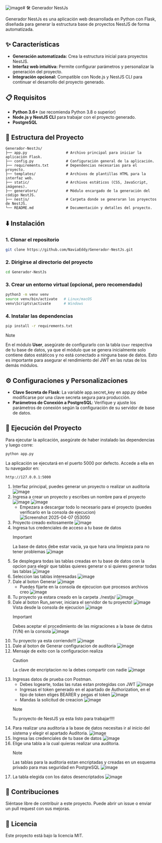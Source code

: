 ![image](https://github.com/user-attachments/assets/faa406c6-6a64-4d1b-ae3f-4ea6f27f155f)# 🛠️ Generador NestJs

Generador NestJs es una aplicación web desarrollada en Python con Flask, diseñada para generar la estructura base de proyectos NestJS de forma automatizada.

## ✨ Características

- **Generación automatizada:** Crea la estructura inicial para proyectos NestJS.
- **Interfaz web intuitiva:** Permite configurar parámetros y personalizar la generación del proyecto.
- **Integración opcional:** Compatible con Node.js y NestJS CLI para continuar el desarrollo del proyecto generado.

## 📋 Requisitos

- **Python 3.6+** (se recomienda Python 3.8 o superior)
- **Node.js y NestJS CLI** para trabajar con el proyecto generado.
- **PostgreSQL**

## 📁 Estructura del Proyecto
```plaintext
Generador-NestJs/
├── app.py                  # Archivo principal para iniciar la aplicación Flask.
├── config.py               # Configuración general de la aplicación.
├── requirements.txt        # Dependencias necesarias para el proyecto.
├── templates/              # Archivos de plantillas HTML para la interfaz web.
├── static/                 # Archivos estáticos (CSS, JavaScript, imágenes).
├── generators/             # Módulo encargado de la generación del código NestJS.
├── nestjs/                 # Carpeta donde se generaran los proyectos de NestJS.
└── README.md               # Documentación y detalles del proyecto.
```

## ⬇️ Instalación

### 1. Clonar el repositorio
```bash
git clone https://github.com/NaviaEddy/Generador-NestJs.git
```
### 2. Dirigirse al directorio del proyecto
```bash
cd Generador-NestJs
```
### 3. Crear un entorno virtual (opcional, pero recomendado)
```bash
python3 -m venv venv
source venv/bin/activate   # Linux/macOS
venv\Scripts\activate      # Windows
```
### 4. Instalar las dependencias
```bash
pip install -r requirements.txt
```
> [!NOTE]
> En el módulo **User**, asegúrate de configurarlo con la tabla `User` respectiva de tu base de datos, ya que el módulo que se genera inicialmente solo contiene datos estáticos y no está conectado a ninguna
> base de datos. Esto es importante para asegurar el rendimiento del JWT en las rutas de los demás módulos.

## ⚙️ Configuraciones y Personalizaciones
  - **Clave Secreta de Flask**: La variable app.secret_key en app.py debe modificarse por una clave secreta segura para producción.
  - **Parámetros de Conexión a PostgreSQL**: Verifique y ajuste los parámetros de conexión según la configuración de su servidor de base de datos.

## 🚀 Ejecución del Proyecto

Para ejecutar la aplicación, asegúrate de haber instalado las dependencias y luego corre:
```bash
python app.py
```
La aplicación se ejecutará en el puerto 5000 por defecto. Accede a ella en tu navegador en:
```bash
http://127.0.0.1:5000
```
1. Interfaz principal, puedes generar un proyecto o realizar un auditoria
   ![image](https://github.com/user-attachments/assets/c9c63719-127c-4695-85d9-06e763c98e91)
2. Ingresa a crear un proyecto y escribes un nombre para el proyecto
   ![image](https://github.com/user-attachments/assets/d717a99f-4f70-4112-8b50-e7d35167921b)
   ![image](https://github.com/user-attachments/assets/08d830e3-d9d4-4916-a33a-6331593ad7e0)
   - Empezara a descargar todo lo necesario para el proyecto (puedes verificarlo en la consola de ejecucion)
     ![Screenshot 2025-04-07 053050](https://github.com/user-attachments/assets/89932f71-ccc0-40ff-96f0-4ab22bb9af6f)
3. Proyecto creado exitosamente
   ![image](https://github.com/user-attachments/assets/bf4b1228-c0af-4454-a942-1b0c09517bb5)
5. Ingresa tus credenciales de acceso a tu base de datos
   > [!IMPORTANT]
   > La base de datos debe estar vacia, ya que hara una limpieza para no tener problemas
   ![image](https://github.com/user-attachments/assets/1aa1fed2-2203-48b2-af1f-0de435e368e0)
6. Se desplegara todas las tablas creadas en tu base de datos con la opcion para elegir que tablas quieres generar o si quieres generar todas las tablas
   ![image](https://github.com/user-attachments/assets/0b4819c3-5a52-43cb-9fed-620e05a0735a)
7. Seleccion las tablas interesadas
   ![image](https://github.com/user-attachments/assets/a945c15c-66d7-4370-9075-6b262730b740)
8. Dale al boton Generar
   ![image](https://github.com/user-attachments/assets/232887f6-9219-44ec-b302-63a7306c822e)
   - Puedes fijarte en la consola de ejecucion que procesos archivos creo
     ![image](https://github.com/user-attachments/assets/38beb4e9-90d8-4177-8bdc-4e7d893cc8cc)
9. Tu proyecto ya estara creado en la carpeta ./nestjs/
   ![image](https://github.com/user-attachments/assets/df4bada6-d9ee-476f-9246-38c96c4f7beb)
10. Dale al boton Run_server, iniciara el servidor de tu proyecto!
    ![image](https://github.com/user-attachments/assets/ab60301a-9305-43cd-bd72-4fff7c012727)
    Vista desde la consola de ejecucion
    ![image](https://github.com/user-attachments/assets/3690006d-c5e9-422a-8c1a-9dcb4ae08c42)
    > [!IMPORTANT]
    > Debes aceptar el procedimiento de las migraciones a la base de datos (Y/N) en la consola
    ![image](https://github.com/user-attachments/assets/ddb70263-e7dc-47b0-9a96-65f3d8cbffa5)
11. Tu proyecto ya esta corriendo!!!
    ![image](https://github.com/user-attachments/assets/ed6359bb-b4d4-45dd-b932-07967c1c2c11)
12. Dale al boton de Generar configuracion de auditoria
    ![image](https://github.com/user-attachments/assets/2da97d6d-508c-4d25-9ac2-3b6e08766734)
13. Mensaje de exito con la configuracion realiza
    > [!CAUTION]
    > La clave de encriptacion no la debes compartir con nadie
    ![image](https://github.com/user-attachments/assets/78534771-28cb-4559-ab36-79d87231bf5c)
14. Ingresas datos de prueba con Postman.
    - Debes logearte, todas las rutas estan protegidas con JWT
      ![image](https://github.com/user-attachments/assets/bc11b3ca-02d0-453e-8ef5-43f5e541fe9a)
    - Ingresas el token generado en el apartado de Authorization, en el tipo de token eliges BEARER y pegas el token
      ![image](https://github.com/user-attachments/assets/d0f67cf6-cbf7-4761-be15-d5d550cf5117)
    - Mandas la solicitud de creacion
      ![image](https://github.com/user-attachments/assets/23a45e01-e14e-40da-b916-e9b7de13f00a)
    > [!NOTE]
    > Tu proyecto de NestJS ya esta listo para trabajar!!!!
15. Para realizar una auditoria a la base de datos necesitas ir al inicio del sistema y elegir el apartado Auditoria.
    ![image](https://github.com/user-attachments/assets/0732eba9-3611-4c27-ace0-d893dd5803fc)
16. Ingresa las credenciales de tu base de datos
    ![image](https://github.com/user-attachments/assets/06a6eeaa-2513-4f87-b913-c95ca12181df)
17. Elige una tabla a la cual quieras realizar una auditoria.
    > [!NOTE]
    > Las tablas para la auditoria estan encriptadas y creadas en un esquema privado para mas seguridad en PostgreSQL
    ![image](https://github.com/user-attachments/assets/1f1361a8-3752-4c70-b9aa-4251263d0060)
18. La tabla elegida con los datos desencriptados
    ![image](https://github.com/user-attachments/assets/e9385e8d-73f2-439a-8ad6-080b18d0bbab)

## 👥 Contribuciones
Siéntase libre de contribuir a este proyecto. Puede abrir un issue o enviar un pull request con sus mejoras.

## 📄 Licencia
Este proyecto está bajo la licencia MIT.
